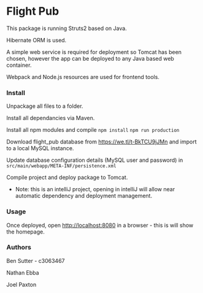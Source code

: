 # Flight Pub

This package is running Struts2 based on Java.

Hibernate ORM is used.

A simple web service is required for deployment so Tomcat has been chosen, however the app can be deployed to any Java based web container.

Webpack and Node.js resources are used for frontend tools.

### Install

Unpackage all files to a folder.

Install all dependancies via Maven.

Install all npm modules and compile
`npm install`
`npm run production`

Download flight_pub database from https://we.tl/t-BkTCU9jJMn and import to a local MySQL instance.

Update database configuration details (MySQL user and password) in `src/main/webapp/META-INF/persistence.xml`

Compile project and deploy package to Tomcat.

* Note: this is an intelliJ project, opening in intelliJ will allow near automatic dependency and deployment management.

### Usage

Once deployed, open [http://localhost:8080](http://localhost:8080) in a browser - this is will show the homepage.


### Authors

Ben Sutter - c3063467

Nathan Ebba

Joel Paxton
